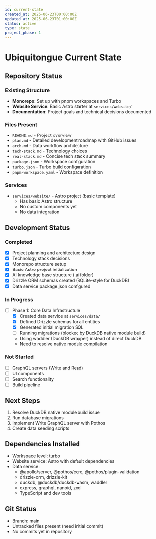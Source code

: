 ```yaml
---
id: current-state
created_at: 2025-06-23T00:00:00Z
updated_at: 2025-06-23T01:00:00Z
status: active
type: state
project_phase: 1
---
```


# Ubiquitongue Current State

## Repository Status

### Existing Structure
- **Monorepo**: Set up with pnpm workspaces and Turbo
- **Website Service**: Basic Astro starter at `services/website/`
- **Documentation**: Project goals and technical decisions documented

### Files Present
- `README.md` - Project overview
- `plan.md` - Detailed development roadmap with GitHub issues
- `arch.md` - Data workflow architecture
- `tech-stack.md` - Technology choices
- `real-stack.md` - Concise tech stack summary
- `package.json` - Workspace configuration
- `turbo.json` - Turbo build configuration
- `pnpm-workspace.yaml` - Workspace definition

### Services
- `services/website/` - Astro project (basic template)
  - Has basic Astro structure
  - No custom components yet
  - No data integration

## Development Status

### Completed
- [x] Project planning and architecture design
- [x] Technology stack decisions
- [x] Monorepo structure setup
- [x] Basic Astro project initialization
- [x] AI knowledge base structure (.ai folder)
- [x] Drizzle ORM schemas created (SQLite-style for DuckDB)
- [x] Data service package.json configured

### In Progress
- [ ] Phase 1: Core Data Infrastructure
  - [x] Created data service at `services/data/`
  - [x] Defined Drizzle schemas for all entities
  - [x] Generated initial migration SQL
  - [ ] Running migrations (blocked by DuckDB native module build)
  - Using waddler (DuckDB wrapper) instead of direct DuckDB
  - Need to resolve native module compilation

### Not Started
- [ ] GraphQL servers (Write and Read)
- [ ] UI components
- [ ] Search functionality
- [ ] Build pipeline

## Next Steps
1. Resolve DuckDB native module build issue
2. Run database migrations
3. Implement Write GraphQL server with Pothos
4. Create data seeding scripts

## Dependencies Installed
- Workspace level: turbo
- Website service: Astro with default dependencies
- Data service:
  - @apollo/server, @pothos/core, @pothos/plugin-validation
  - drizzle-orm, drizzle-kit
  - duckdb, @duckdb/duckdb-wasm, waddler
  - express, graphql, nanoid, zod
  - TypeScript and dev tools

## Git Status
- Branch: main
- Untracked files present (need initial commit)
- No commits yet in repository